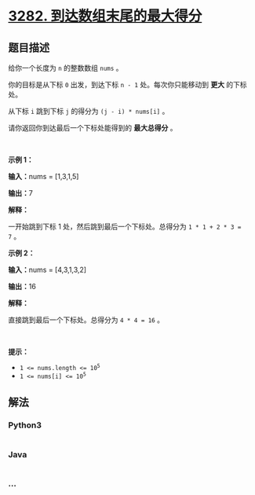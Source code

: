 # [3282. 到达数组末尾的最大得分](https://leetcode.cn/problems/reach-end-of-array-with-max-score)

## 题目描述

<!-- 这里写题目描述 -->

<p>给你一个长度为 <code>n</code>&nbsp;的整数数组&nbsp;<code>nums</code>&nbsp;。</p>

<p>你的目标是从下标 <code>0</code>&nbsp;出发，到达下标 <code>n - 1</code>&nbsp;处。每次你只能移动到&nbsp;<strong>更大</strong>&nbsp;的下标处。</p>

<p>从下标 <code>i</code>&nbsp;跳到下标 <code>j</code>&nbsp;的得分为&nbsp;<code>(j - i) * nums[i]</code>&nbsp;。</p>

<p>请你返回你到达最后一个下标处能得到的 <strong>最大总得分</strong>&nbsp;。</p>

<p>&nbsp;</p>

<p><strong class="example">示例 1：</strong></p>

<div class="example-block">
<p><span class="example-io"><b>输入：</b>nums = [1,3,1,5]</span></p>

<p><b>输出：</b>7</p>

<p><b>解释：</b></p>

<p>一开始跳到下标 1 处，然后跳到最后一个下标处。总得分为&nbsp;<code>1 * 1 + 2 * 3 = 7</code>&nbsp;。</p>
</div>

<p><strong class="example">示例 2：</strong></p>

<div class="example-block">
<p><span class="example-io"><b>输入：</b>nums = [4,3,1,3,2]</span></p>

<p><b>输出：</b>16</p>

<p><strong>解释：</strong></p>

<p>直接跳到最后一个下标处。总得分为&nbsp;<code>4 * 4 = 16</code>&nbsp;。</p>
</div>

<p>&nbsp;</p>

<p><strong>提示：</strong></p>

<ul>
	<li><code>1 &lt;= nums.length &lt;= 10<sup>5</sup></code></li>
	<li><code>1 &lt;= nums[i] &lt;= 10<sup>5</sup></code></li>
</ul>


## 解法

<!-- 这里可写通用的实现逻辑 -->

<!-- tabs:start -->

### **Python3**

<!-- 这里可写当前语言的特殊实现逻辑 -->

```python

```

### **Java**

<!-- 这里可写当前语言的特殊实现逻辑 -->

```java

```

### **...**

```

```

<!-- tabs:end -->
